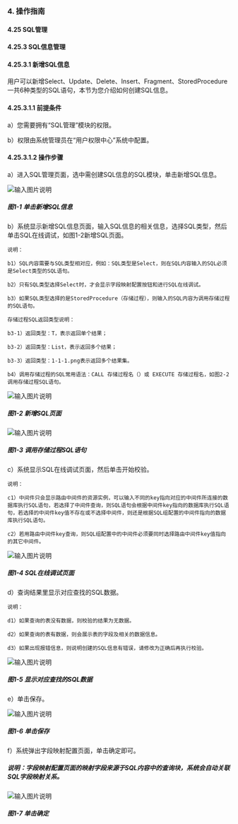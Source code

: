 ### 4. 操作指南

#### 4.25 SQL管理

#### 4.25.3 SQL信息管理

#### 4.25.3.1 新增SQL信息

用户可以新增Select、Update、Delete、Insert、Fragment、StoredProcedure一共6种类型的SQL语句，本节为您介绍如何创建SQL信息。

#### 4.25.3.1.1 前提条件

a）您需要拥有“SQL管理”模块的权限。

b）权限由系统管理员在“用户权限中心”系统中配置。

#### 4.25.3.1.2 操作步骤

a）进入SQL管理页面，选中需创建SQL信息的SQL模块，单击新增SQL信息。

![输入图片说明](../../../../../images/SoFlu%EF%BC%88%E5%90%8E%E7%AB%AF%EF%BC%89%E5%BC%80%E5%8F%91%E5%B9%B3%E5%8F%B0/1.%20%E6%9C%80%E6%96%B0%E7%89%88%E6%9C%AC%20-%20%E6%9B%B4%E6%96%B0%E6%97%A5%E6%9C%9F%20-%202022.10.08/4.%20%E6%93%8D%E4%BD%9C%E6%8C%87%E5%8D%97/25.%20SQL%E7%AE%A1%E7%90%86/3.%20SQL%E4%BF%A1%E6%81%AF%E7%AE%A1%E7%90%86/image.png)

##### 图1-1 单击新增SQL信息

b）系统显示新增SQL信息页面，输入SQL信息的相关信息，选择SQL类型，然后单击SQL在线调试，如图1-2新增SQL页面。

```
说明：

b1）SQL内容需要与SQL类型相对应，例如：SQL类型是Select，则在SQL内容输入的SQL必须是Select类型的SQL语句。

b2）只有SQL类型选择Select时，才会显示字段映射配置按钮和进行SQL在线调试。

b3）如果SQL类型选择的是StoredProcedure（存储过程），则输入的SQL内容为调用存储过程的SQL语句。

存储过程SQL返回类型说明：

b3-1）返回类型：T，表示返回单个结果；

b3-2）返回类型：List，表示返回多个结果；

b3-3）返回类型：1-1-1.png表示返回多个结果集。

b4）调用存储过程的SQL常用语法：CALL 存储过程名（）或 EXECUTE 存储过程名，如图2-2调用存储过程SQL语句。
```

![输入图片说明](../../../../../images/SoFlu%EF%BC%88%E5%90%8E%E7%AB%AF%EF%BC%89%E5%BC%80%E5%8F%91%E5%B9%B3%E5%8F%B0/1.%20%E6%9C%80%E6%96%B0%E7%89%88%E6%9C%AC%20-%20%E6%9B%B4%E6%96%B0%E6%97%A5%E6%9C%9F%20-%202022.10.08/4.%20%E6%93%8D%E4%BD%9C%E6%8C%87%E5%8D%97/25.%20SQL%E7%AE%A1%E7%90%86/3.%20SQL%E4%BF%A1%E6%81%AF%E7%AE%A1%E7%90%86/1-2.png)

##### 图1-2 新增SQL页面

![输入图片说明](../../../../../images/SoFlu%EF%BC%88%E5%90%8E%E7%AB%AF%EF%BC%89%E5%BC%80%E5%8F%91%E5%B9%B3%E5%8F%B0/1.%20%E6%9C%80%E6%96%B0%E7%89%88%E6%9C%AC%20-%20%E6%9B%B4%E6%96%B0%E6%97%A5%E6%9C%9F%20-%202022.10.08/4.%20%E6%93%8D%E4%BD%9C%E6%8C%87%E5%8D%97/25.%20SQL%E7%AE%A1%E7%90%86/3.%20SQL%E4%BF%A1%E6%81%AF%E7%AE%A1%E7%90%86/1-3.png)

##### 图1-3 调用存储过程SQL语句

c）系统显示SQL在线调试页面，然后单击开始校验。

```
说明：

c1）中间件只会显示路由中间件的资源实例，可以输入不同的key指向对应的中间件所连接的数据库执行SQL语句，若选择了中间件查询，则SQL语句会根据中间件key指向的数据库执行SQL语句，若选择的中间件key值不存在或不选择中间件，则还是根据SQL组配置的中间件指向的数据库执行SQL语句。

c2）若用路由中间件key查询，则SQL组配置中的中间件必须要同时选择路由中间件key值指向的其它中间件。
```

![输入图片说明](../../../../../images/SoFlu%EF%BC%88%E5%90%8E%E7%AB%AF%EF%BC%89%E5%BC%80%E5%8F%91%E5%B9%B3%E5%8F%B0/1.%20%E6%9C%80%E6%96%B0%E7%89%88%E6%9C%AC%20-%20%E6%9B%B4%E6%96%B0%E6%97%A5%E6%9C%9F%20-%202022.10.08/4.%20%E6%93%8D%E4%BD%9C%E6%8C%87%E5%8D%97/25.%20SQL%E7%AE%A1%E7%90%86/3.%20SQL%E4%BF%A1%E6%81%AF%E7%AE%A1%E7%90%86/1-4.png)

##### 图1-4 SQL在线调试页面

d）查询结果里显示对应查找的SQL数据。

```
说明：

d1）如果查询的表没有数据，则校验的结果为无数据。

d2）如果查询的表有数据，则会展示表的字段及相关的数据信息。

d3）如果出现报错信息，则说明创建的SQL信息有错误，请修改为正确后再执行校验。
```

![输入图片说明](../../../../../images/SoFlu%EF%BC%88%E5%90%8E%E7%AB%AF%EF%BC%89%E5%BC%80%E5%8F%91%E5%B9%B3%E5%8F%B0/1.%20%E6%9C%80%E6%96%B0%E7%89%88%E6%9C%AC%20-%20%E6%9B%B4%E6%96%B0%E6%97%A5%E6%9C%9F%20-%202022.10.08/4.%20%E6%93%8D%E4%BD%9C%E6%8C%87%E5%8D%97/25.%20SQL%E7%AE%A1%E7%90%86/3.%20SQL%E4%BF%A1%E6%81%AF%E7%AE%A1%E7%90%86/1-5.png)

##### 图1-5 显示对应查找的SQL数据

e）单击保存。

![输入图片说明](../../../../../images/SoFlu%EF%BC%88%E5%90%8E%E7%AB%AF%EF%BC%89%E5%BC%80%E5%8F%91%E5%B9%B3%E5%8F%B0/1.%20%E6%9C%80%E6%96%B0%E7%89%88%E6%9C%AC%20-%20%E6%9B%B4%E6%96%B0%E6%97%A5%E6%9C%9F%20-%202022.10.08/4.%20%E6%93%8D%E4%BD%9C%E6%8C%87%E5%8D%97/25.%20SQL%E7%AE%A1%E7%90%86/3.%20SQL%E4%BF%A1%E6%81%AF%E7%AE%A1%E7%90%86/1-6.png)

##### 图1-6 单击保存

f）系统弹出字段映射配置页面，单击确定即可。

##### 说明：字段映射配置页面的映射字段来源于SQL内容中的查询块，系统会自动关联SQL字段映射关系。

![输入图片说明](../../../../../images/SoFlu%EF%BC%88%E5%90%8E%E7%AB%AF%EF%BC%89%E5%BC%80%E5%8F%91%E5%B9%B3%E5%8F%B0/1.%20%E6%9C%80%E6%96%B0%E7%89%88%E6%9C%AC%20-%20%E6%9B%B4%E6%96%B0%E6%97%A5%E6%9C%9F%20-%202022.10.08/4.%20%E6%93%8D%E4%BD%9C%E6%8C%87%E5%8D%97/25.%20SQL%E7%AE%A1%E7%90%86/3.%20SQL%E4%BF%A1%E6%81%AF%E7%AE%A1%E7%90%86/1-7.png)

##### 图1-7 单击确定
